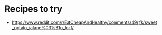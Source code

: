 # Recipes to try

- https://www.reddit.com/r/EatCheapAndHealthy/comments/49rjfk/sweet_potato_jalape%C3%B1o_loaf/